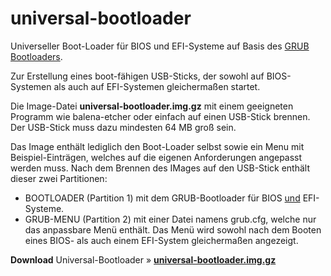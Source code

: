 # universal-bootloader
Universeller Boot-Loader für BIOS und EFI-Systeme auf Basis des <a href="https://www.gnu.org/software/grub/">GRUB Bootloaders</a>.

Zur Erstellung eines boot-fähigen USB-Sticks, der sowohl auf BIOS-Systemen als auch auf EFI-Systemen gleichermaßen startet.

Die Image-Datei <b>universal-bootloader.img.gz</b> mit einem geeigneten Programm wie balena-etcher oder einfach auf einen USB-Stick brennen.
Der USB-Stick muss dazu mindesten 64 MB groß sein. 

Das Image enthält lediglich den Boot-Loader selbst sowie ein Menu mit Beispiel-Einträgen, welches auf die eigenen Anforderungen angepasst werden muss.
Nach dem Brennen des IMages auf den USB-Stick enthält dieser zwei Partitionen:
- BOOTLOADER (Partition 1) mit dem GRUB-Bootloader für BIOS <u>und</u> EFI-Systeme.
- GRUB-MENU (Partition 2) mit einer Datei namens grub.cfg, welche nur das anpassbare Menü enthält.
Das Menü wird sowohl nach dem Booten eines BIOS- als auch einem EFI-System gleichermaßen angezeigt.

<b>Download</b> Universal-Bootloader&nbsp;&raquo;&nbsp;<a href="https://github.com/migacode/universal-bootloader/blob/main/universal-bootloader.img.gz"><strong>universal-bootloader.img.gz</strong></a><br />
